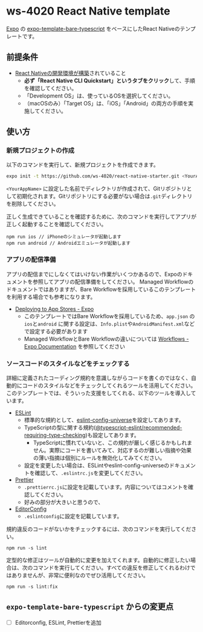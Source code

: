 # ws-4020 React Native template

[Expo](https://expo.io/) の [expo-template-bare-typescript](https://github.com/expo/expo/tree/master/templates/expo-template-bare-typescript) をベースにしたReact Nativeのテンプレートです。

## 前提条件

* [React Nativeの開発環境が構築](https://reactnative.dev/docs/environment-setup)されていること
  * **必ず「React Native CLI Quickstart」というタブをクリック**して、手順を確認してください。
  * 「Development OS」は、使っているOSを選択してください。
  * （macOSのみ）「Target OS」は、「iOS」「Android」の両方の手順を実施してください。

## 使い方

### 新規プロジェクトの作成

以下のコマンドを実行して、新規プロジェクトを作成できます。

```bash
expo init -t https://github.com/ws-4020/react-native-starter.git <YourAppName>
```

`<YourAppName>` に設定した名前でディレクトリが作成されて、Gitリポジトリとして初期化されます。Gitリポジトリにする必要がない場合は`.git`ディレクトリを削除してください。

正しく生成できていることを確認するために、次のコマンドを実行してアプリが正しく起動することを確認してください。

```
npm run ios // iPhoneのシミュレータが起動します
npm run android // Androidエミュレータが起動します
```

### アプリの配信準備

アプリの配信までにしなくてはいけない作業がいくつかあるので、Expoのドキュメントを参照してアプリの配信準備をしてください。
Managed Workflowのドキュメントではありますが、Bare Workflowを採用しているこのテンプレートを利用する場合でも参考になります。

* [Deploying to App Stores - Expo](https://docs.expo.io/distribution/app-stores/)
  * このテンプレートではBare Workflowを採用しているため、`app.json` の `ios`と`android` に関する設定は、`Info.plist`や`AndroidManifest.xml`などで設定する必要があります
  * Managed WorkflowとBare Workflowの違いについては [Workflows - Expo Documentation](https://docs.expo.io/introduction/managed-vs-bare/) を参照してください

### ソースコードのスタイルなどをチェックする

詳細に定義されたコーディング規約を意識しながらコードを書くのではなく、自動的にコードのスタイルなどをチェックしてくれるツールを活用してください。
このテンプレートでは、そういった支援をしてくれる、以下のツールを導入しています。

* [ESLint](https://eslint.org/)
  * 標準的な規約として、[eslint-config-universe](https://github.com/expo/expo/tree/master/packages/eslint-config-universe)を設定してあります。
  * TypeScriptの型に関する規約([@typescript-eslint/recommended-requiring-type-checking](https://github.com/typescript-eslint/typescript-eslint/tree/master/packages/eslint-plugin#supported-rules))も設定してあります。
    * TypeScriptに慣れていないと、この規約が厳しく感じるかもしれません。実際にコードを書いてみて、対応するのが難しい指摘や効果の薄い指摘は個別にルールを無効化してみてください。
  * 設定を変更したい場合は、ESLintやeslint-config-universeのドキュメントを確認して、`.eslintrc.js`を変更してください。
* [Prettier](https://prettier.io/)
  * `.prettierrc.js`に設定を記載しています。内容についてはコメントを確認してください。
  * 好みの部分が大きいと思うので、
* [EditorConfig](https://editorconfig.org/)
  * `.eslintconfig`に設定を記載しています。

規約違反のコードがないかをチェックするには、次のコマンドを実行してください。

```
npm run -s lint
```

定型的な修正はツールが自動的に変更を加えてくれます。自動的に修正したい場合は、次のコマンドを実行してください。すべての違反を修正してくれるわけではありませんが、非常に便利なのでぜひ活用してください。

```
npm run -s lint:fix
```

## `expo-template-bare-typescript` からの変更点

* [ ] Editorconfig, ESLint, Prettierを追加
